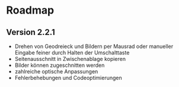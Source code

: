 # Roadmap

## Version 2.2.1
- Drehen von Geodreieck und Bildern per Mausrad oder manueller Eingabe feiner durch Halten der Umschalttaste
- Seitenausschnitt in Zwischenablage kopieren
- Bilder können zugeschnitten werden
- zahlreiche optische Anpassungen
- Fehlerbehebungen und Codeoptimierungen
